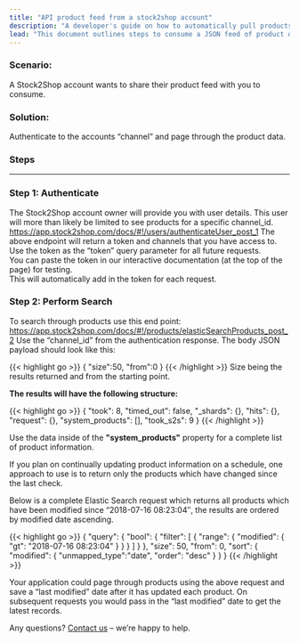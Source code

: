 ```yaml
---
title: "API product feed from a stock2shop account"
description: "A developer's guide on how to automatically pull products from a Stock2Shop client account via the Stock2Shop API."
lead: "This document outlines steps to consume a JSON feed of product data from a Stock2Shop account."
---
```


### Scenario:
A Stock2Shop account wants to share their product feed with you to consume.

### Solution:
Authenticate to the accounts “channel” and page through the product data.

### Steps

---

### Step 1: Authenticate
The Stock2Shop account owner will provide you with user details. This user will more than likely be limited to see products for a specific channel_id.  
https://app.stock2shop.com/docs/#!/users/authenticateUser_post_1
The above endpoint will return a token and channels that you have access to.  
Use the token as the “token” query parameter for all future requests.  
You can paste the token in our interactive documentation (at the top of the page) for testing.  
This will automatically add in the token for each request.

### Step 2: Perform Search
To search through products use this end point:
https://app.stock2shop.com/docs/#!/products/elasticSearchProducts_post_2
Use the “channel_id” from the authentication response.
The body JSON payload should look like this:

{{< highlight go >}}
{
"size":50,
"from":0
}
{{< /highlight >}}
Size being the results returned and from the starting point.

**The results will have the following structure:**

{{< highlight go >}}
{
  "took": 8,
  "timed_out": false,
  "_shards": {},
  "hits": {},
  "request": {},
  "system_products": [],
  "took_s2s": 9
}
{{< /highlight >}}

Use the data inside of the **"system_products"** property for a complete list of product information.

If you plan on continually updating product information on a schedule, one approach to use is to return only the products which have changed since the last check.

Below is a complete Elastic Search request which returns all products which have been modified since “2018-07-16 08:23:04″, the results are ordered by modified date ascending.

{{< highlight go >}}
{
  "query": {
    "bool": {
      "filter": [
        {
          "range": {
            "modified": {
              "gt": "2018-07-16 08:23:04"
            }
          }
        }
      ]
    }
  },
  "size": 50,
  "from": 0,
  "sort": {
    "modified": {
      "unmapped_type":"date",
      "order": "desc"
    }
  }
}
{{< /highlight >}}

Your application could page through products using the above request and save a “last modified” date after it has updated each product. On subsequent requests you would pass in the “last modified” date to get the latest records.

Any questions? [Contact us](/contact-us) – we’re happy to help.